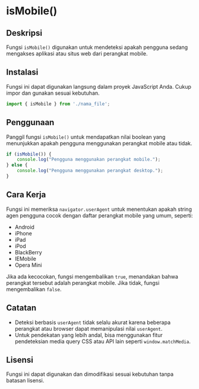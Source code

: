 # isMobile()

## Deskripsi
Fungsi `isMobile()` digunakan untuk mendeteksi apakah pengguna sedang mengakses aplikasi atau situs web dari perangkat mobile.

## Instalasi
Fungsi ini dapat digunakan langsung dalam proyek JavaScript Anda. Cukup impor dan gunakan sesuai kebutuhan.

```javascript
import { isMobile } from './nama_file';
```

## Penggunaan
Panggil fungsi `isMobile()` untuk mendapatkan nilai boolean yang menunjukkan apakah pengguna menggunakan perangkat mobile atau tidak.

```javascript
if (isMobile()) {
    console.log("Pengguna menggunakan perangkat mobile.");
} else {
    console.log("Pengguna menggunakan perangkat desktop.");
}
```

## Cara Kerja
Fungsi ini memeriksa `navigator.userAgent` untuk menentukan apakah string agen pengguna cocok dengan daftar perangkat mobile yang umum, seperti:
- Android
- iPhone
- iPad
- iPod
- BlackBerry
- IEMobile
- Opera Mini

Jika ada kecocokan, fungsi mengembalikan `true`, menandakan bahwa perangkat tersebut adalah perangkat mobile. Jika tidak, fungsi mengembalikan `false`.

## Catatan
- Deteksi berbasis `userAgent` tidak selalu akurat karena beberapa perangkat atau browser dapat memanipulasi nilai `userAgent`.
- Untuk pendekatan yang lebih andal, bisa menggunakan fitur pendeteksian media query CSS atau API lain seperti `window.matchMedia`.

## Lisensi
Fungsi ini dapat digunakan dan dimodifikasi sesuai kebutuhan tanpa batasan lisensi.


